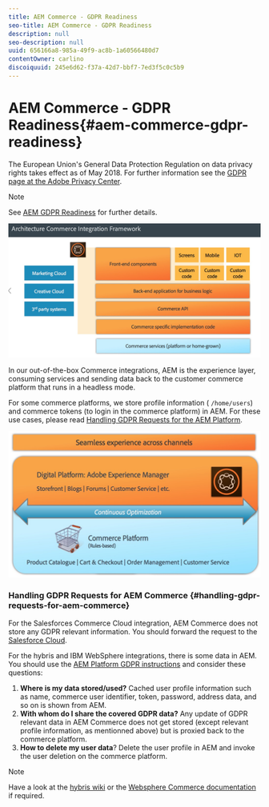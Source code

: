 ```yaml
---
title: AEM Commerce - GDPR Readiness
seo-title: AEM Commerce - GDPR Readiness
description: null
seo-description: null
uuid: 656166a8-985a-49f9-ac8b-1a60566480d7
contentOwner: carlino
discoiquuid: 245e6d62-f37a-42d7-bbf7-7ed3f5c0c5b9
---
```


# AEM Commerce - GDPR Readiness{#aem-commerce-gdpr-readiness}

The European Union's General Data Protection Regulation on data privacy rights takes effect as of May 2018. For further information see the [GDPR page at the Adobe Privacy Center](https://www.adobe.com/privacy/general-data-protection-regulation.html).

>[!NOTE]
>
>See [AEM GDPR Readiness](../../../managing/using/gdpr-compliance.md) for further details.

![](assets/screen_shot_2018-03-22at111606.jpg)

In our out-of-the-box Commerce integrations, AEM is the experience layer, consuming services and sending data back to the customer commerce platform that runs in a headless mode.

For some commerce platforms, we store profile information ( `/home/users`) and commerce tokens (to login in the commerce platform) in AEM. For these use cases, please read [Handling GDPR Requests for the AEM Platform](../../../sites/administering/using/handling-gdpr-requests-for-aem-platform.md).

![](assets/screen_shot_2018-03-22at111621.jpg)

### Handling GDPR Requests for AEM Commerce {#handling-gdpr-requests-for-aem-commerce}

For the Salesforces Commerce Cloud integration, AEM Commerce does not store any GDPR relevant information. You should forward the request to the [Salesforce Cloud](https://documentation.demandware.com/).

For the hybris and IBM WebSphere integrations, there is some data in AEM. You should use the [AEM Platform GDPR instructions](../../../sites/administering/using/handling-gdpr-requests-for-aem-platform.md) and consider these questions:

1. **Where is my data stored/used?** Cached user profile information such as name, commerce user identifier, token, password, address data, and so on is shown from AEM.
1. **With whom do I share the covered GDPR data?** Any update of GDPR relevant data in AEM Commerce does not get stored (except relevant profile information, as mentionned above) but is proxied back to the commerce platform.
1. **How to delete my user data**? Delete the user profile in AEM and invoke the user deletion on the commerce platform.

>[!NOTE]
>
>Have a look at the [hybris wiki](https://wiki.hybris.com/) or the [Websphere Commerce documentation](http://www-01.ibm.com/support/docview.wss?uid=swg27036450) if required.

